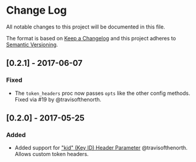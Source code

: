 # Change Log
All notable changes to this project will be documented in this file.

The format is based on [Keep a Changelog](http://keepachangelog.com/)
and this project adheres to [Semantic Versioning](http://semver.org/).

## [0.2.1] - 2017-06-07
### Fixed
- The `token_headers` proc now passes `opts` like the other config methods. Fixed via #19 by @travisofthenorth.

## [0.2.0] - 2017-05-25
### Added
- Added support for ["kid" (Key ID) Header Parameter](https://tools.ietf.org/html/rfc7515#section-4.1.4) @travisofthenorth. Allows custom token headers.
